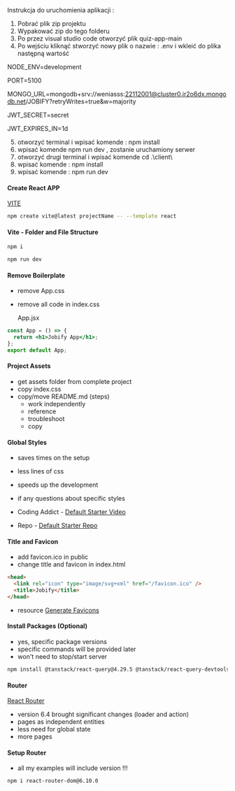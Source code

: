 Instrukcja do uruchomienia aplikacji :
1) Pobrać plik zip projektu
2) Wypakować zip do tego folderu
3) Po przez visual studio code otworzyć plik quiz-app-main
4) Po wejściu kliknąć stworzyć nowy plik o nazwie : .env    i wkleić do plika następną wartość

NODE_ENV=development

PORT=5100

MONGO_URL=mongodb+srv://weniasss:22112001@cluster0.jr2o6dx.mongodb.net/JOBIFY?retryWrites=true&w=majority

JWT_SECRET=secret

JWT_EXPIRES_IN=1d

5) otworzyć terminal i wpisać komende : npm install
6) wpisać komende npm run dev , zostanie uruchamiony serwer
7) otworzyć drugi terminal i wpisać komende cd .\client\
8) wpisać komende : npm install
9) wpisać komende : npm run dev
#### Create React APP

[VITE](https://vitejs.dev/guide/)

```sh
npm create vite@latest projectName -- --template react
```

#### Vite - Folder and File Structure

```sh
npm i
```

```sh
npm run dev
```


#### Remove Boilerplate

- remove App.css
- remove all code in index.css

  App.jsx

```jsx
const App = () => {
  return <h1>Jobify App</h1>;
};
export default App;
```

#### Project Assets

- get assets folder from complete project
- copy index.css
- copy/move README.md (steps)
  - work independently
  - reference
  - troubleshoot
  - copy

#### Global Styles

- saves times on the setup
- less lines of css
- speeds up the development

- if any questions about specific styles
- Coding Addict - [Default Starter Video](https://youtu.be/UDdyGNlQK5w)
- Repo - [Default Starter Repo](https://github.com/john-smilga/default-starter)

#### Title and Favicon

- add favicon.ico in public
- change title and favicon in index.html

```html
<head>
  <link rel="icon" type="image/svg+xml" href="/favicon.ico" />
  <title>Jobify</title>
</head>
```

- resource [Generate Favicons](https://favicon.io/)

#### Install Packages (Optional)

- yes, specific package versions
- specific commands will be provided later
- won't need to stop/start server

```sh
npm install @tanstack/react-query@4.29.5 @tanstack/react-query-devtools@4.29.6 axios@1.3.6 dayjs@1.11.7 react-icons@4.8.0 react-router-dom@6.10.0 react-toastify@9.1.2 recharts@2.5.0 styled-components@5.3.10

```

#### Router

[React Router](https://reactrouter.com/en/main)

- version 6.4 brought significant changes (loader and action)
- pages as independent entities
- less need for global state
- more pages

#### Setup Router

- all my examples will include version !!!

```sh
npm i react-router-dom@6.10.0
```


